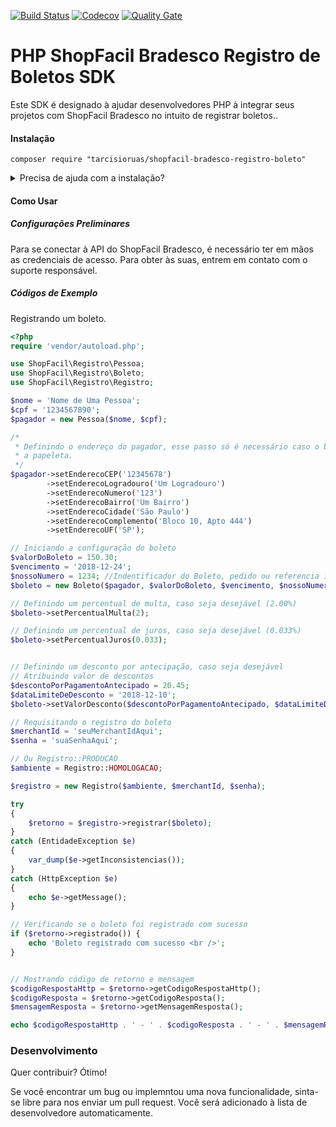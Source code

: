 [![Build Status](https://travis-ci.org/tarcisioruas/shopfacil-bradesco-registro-boleto.svg?branch=master)](https://travis-ci.org/tarcisioruas/shopfacil-bradesco-registro-boleto) [![Codecov](https://img.shields.io/codecov/c/github/tarcisioruas/shopfacil-bradesco-registro-boleto.svg)](https://codecov.io/gh/tarcisioruas/shopfacil-bradesco-registro-boleto)
[![Quality Gate](https://sonarcloud.io/api/project_badges/measure?project=tarcisioruas_shopfacil-bradesco-registro-boleto&metric=alert_status)](https://sonarcloud.io/dashboard/index/tarcisioruas_shopfacil-bradesco-registro-boleto)

# PHP ShopFacil Bradesco Registro de Boletos SDK

Este SDK é designado à ajudar desenvolvedores PHP à integrar seus projetos com ShopFacil Bradesco no intuito de registrar boletos..

#### Instalação
```
composer require "tarcisioruas/shopfacil-bradesco-registro-boleto"
```
<details>
 <summary>Precisa de ajuda com a instalação?</summary>

## Instale o Composer
Se o comando de instalação acima não funcionar, instale o composer usando as instruções de instalação abaixo e tente novamente.

#### Debian / Ubuntu
```
sudo apt-get install curl
curl -s http://getcomposer.org/installer | php
php composer.phar install
```
Após a instalação do composer, repita o comando de instalação do sdk abaixo:
```
php composer.phar require "tarcisioruas/shopfacil-bradesco-registro-boleto"
```

#### Windows:
[Faça o download do Composer para Windows](https://getcomposer.org/doc/00-intro.md#installation-windows)
</details>

#### Como Usar
##### Configurações Preliminares

Para se conectar à API do ShopFacil Bradesco, é necessário ter em mãos as credenciais de acesso. Para obter às suas, entrem em contato com o suporte responsável.

##### Códigos de Exemplo

Registrando um boleto.
```php
<?php
require 'vendor/autoload.php';

use ShopFacil\Registro\Pessoa;
use ShopFacil\Registro\Boleto;
use ShopFacil\Registro\Registro;

$nome = 'Nome de Uma Pessoa';
$cpf = '1234567890';
$pagador = new Pessoa($nome, $cpf);

/*
 * Definindo o endereço do pagador, esse passo só é necessário caso o banco seja o responsável por emitir 
 * a papeleta. 
 */
$pagador->setEnderecoCEP('12345678')
        ->setEnderecoLogradouro('Um Logradouro')
        ->setEnderecoNumero('123')
        ->setEnderecoBairro('Um Bairro')
        ->setEnderecoCidade('São Paulo')
        ->setEnderecoComplemento('Bloco 10, Apto 444')
        ->setEnderecoUF('SP');

// Iniciando a configuração do boleto
$valorDoBoleto = 150.30;
$vencimento = '2018-12-24';
$nossoNumero = 1234; //Indentificador do Boleto, pedido ou referencia interna do sistema
$boleto = new Boleto($pagador, $valorDoBoleto, $vencimento, $nossoNumero);

// Definindo um percentual de multa, caso seja desejável (2.00%)
$boleto->setPercentualMulta(2);

// Definindo um percentual de juros, caso seja desejável (0.033%)
$boleto->setPercentualJuros(0.033);


// Definindo um desconto por antecipação, caso seja desejável
// Atribuindo valor de descontos
$descontoPorPagamentoAntecipado = 20.45;
$dataLimiteDeDesconto = '2018-12-10';
$boleto->setValorDesconto($descontoPorPagamentoAntecipado, $dataLimiteDeDesconto);

// Requisitando o registro do boleto
$merchantId = 'seuMerchantIdAqui';
$senha = 'suaSenhaAqui';

// Ou Registro::PRODUCAO
$ambiente = Registro::HOMOLOGACAO;

$registro = new Registro($ambiente, $merchantId, $senha);

try
{
    $retorno = $registro->registrar($boleto);
} 
catch (EntidadeException $e) 
{
    var_dump($e->getInconsistencias());
}
catch (HttpException $e) 
{
    echo $e->getMessage();
}

// Verificando se o boleto foi registrado com sucesso
if ($retorno->registrado()) {
    echo 'Boleto registrado com sucesso <br />';
}


// Mostrando código de retorno e mensagem
$codigoRespostaHttp = $retorno->getCodigoRespostaHttp();
$codigoResposta = $retorno->getCodigoResposta();
$mensagemResposta = $retorno->getMensagemResposta();

echo $codigoRespostaHttp . ' - ' . $codigoResposta . ' - ' . $mensagemResposta . '<br />';
```

### Desenvolvimento

Quer contribuir? Ótimo!

Se você encontrar um bug ou implemntou uma nova funcionalidade, sinta-se libre para nos enviar um pull request. Você será adicionado à lista de desenvolvedore automaticamente.
